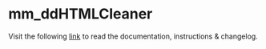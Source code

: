# mm_ddHTMLCleaner

Visit the following [link](http://code.divandesign.biz/modx/mm_ddhtmlcleaner) to read the documentation, instructions & changelog.